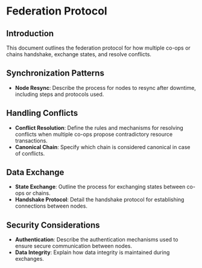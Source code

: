 # Federation Protocol

## Introduction
This document outlines the federation protocol for how multiple co-ops or chains handshake, exchange states, and resolve conflicts.

## Synchronization Patterns
- **Node Resync**: Describe the process for nodes to resync after downtime, including steps and protocols used.

## Handling Conflicts
- **Conflict Resolution**: Define the rules and mechanisms for resolving conflicts when multiple co-ops propose contradictory resource transactions.
- **Canonical Chain**: Specify which chain is considered canonical in case of conflicts.

## Data Exchange
- **State Exchange**: Outline the process for exchanging states between co-ops or chains.
- **Handshake Protocol**: Detail the handshake protocol for establishing connections between nodes.

## Security Considerations
- **Authentication**: Describe the authentication mechanisms used to ensure secure communication between nodes.
- **Data Integrity**: Explain how data integrity is maintained during exchanges.
